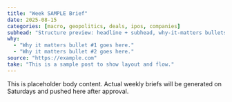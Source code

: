 ```yaml
---
title: "Week SAMPLE Brief"
date: 2025-08-15
categories: [macro, geopolitics, deals, ipos, companies]
subhead: "Structure preview: headline + subhead, why-it-matters bullets, source link, and a TCB take."
why:
  - "Why it matters bullet #1 goes here."
  - "Why it matters bullet #2 goes here."
source: "https://example.com"
take: "This is a sample post to show layout and flow."
---
```

This is placeholder body content. Actual weekly briefs will be generated on Saturdays and pushed here after approval.
